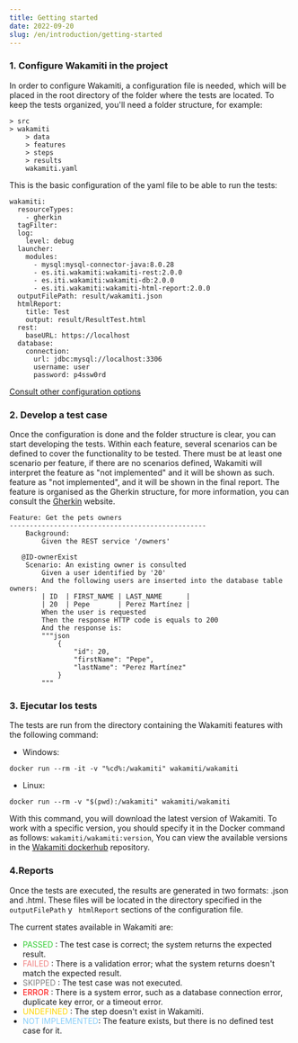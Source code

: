 ```yaml
---
title: Getting started
date: 2022-09-20
slug: /en/introduction/getting-started
---
```


### 1. Configure Wakamiti in the project
In order to configure Wakamiti, a configuration file is needed, which will be placed in the 
root directory of the folder where the tests are located.
To keep the tests organized, you'll need a folder structure, for example:
```
> src
> wakamiti
    > data
    > features
    > steps
    > results
    wakamiti.yaml
```
This is the basic configuration of the yaml file to be able to run the tests:
```
wakamiti:
  resourceTypes:
    - gherkin
  tagFilter:  
  log:
    level: debug
  launcher:
    modules:
      - mysql:mysql-connector-java:8.0.28
      - es.iti.wakamiti:wakamiti-rest:2.0.0
      - es.iti.wakamiti:wakamiti-db:2.0.0
      - es.iti.wakamiti:wakamiti-html-report:2.0.0
  outputFilePath: result/wakamiti.json
  htmlReport:
    title: Test
    output: result/ResultTest.html
  rest:
    baseURL: https://localhost
  database:
    connection:
      url: jdbc:mysql://localhost:3306
      username: user
      password: p4ssw0rd
```
[Consult other configuration options](setup/configuration.en)

### 2. Develop a test case
Once the configuration is done and the folder structure is clear, you can start developing the tests.
Within each feature, several scenarios can be defined to cover the functionality to be tested.
There must be at least one scenario per feature, if there are no scenarios defined, Wakamiti will interpret the feature as "not implemented" and it will be shown as such.
feature as "not implemented", and it will be shown in the final report.
The feature is organised as the Gherkin structure, for more information, you can consult the [Gherkin](https://cucumber.io/docs/gherkin/)
website. 
````
Feature: Get the pets owners
-------------------------------------------------
    Background:
        Given the REST service '/owners'

   @ID-ownerExist
    Scenario: An existing owner is consulted
        Given a user identified by '20'
        And the following users are inserted into the database table owners:
        | ID  | FIRST_NAME | LAST_NAME      |
        | 20  | Pepe       | Perez Martínez |
        When the user is requested
        Then the response HTTP code is equals to 200
        And the response is:
        """json
            {
                "id": 20,
                "firstName": "Pepe",
                "lastName": "Perez Martínez"
            }
        """
````
### 3. Ejecutar los tests
The tests are run from the directory containing the Wakamiti features with the following command:
* Windows:
```Shell
docker run --rm -it -v "%cd%:/wakamiti" wakamiti/wakamiti
```
* Linux:
```Shell
docker run --rm -v "$(pwd):/wakamiti" wakamiti/wakamiti
```
With this command, you will download the latest version of Wakamiti. To work with a specific version, 
you should specify it in the Docker command as follows: ```wakamiti/wakamiti:version```, You can view the available 
versions in the [Wakamiti dockerhub](https://hub.docker.com/r/wakamiti/wakamiti/tags) repository.


### 4.Reports
Once the tests are executed, the results are generated in two formats: .json and .html. These files will be located in the directory 
specified in the  ```outputFilePath``` y ``` htmlReport```  sections of the configuration file.

The current states available in Wakamiti are:

- <span style="color:#32cd32">PASSED</span> : The test case is correct; the system returns the expected result.
- <span style="color:#f08080">FAILED</span> : There is a validation error; what the system returns doesn't match the expected result.
- <span style="color:#808080">SKIPPED</span> : The test case was not executed.
- <span style="color:#ff0000">ERROR</span> : There is a system error, such as a database connection error, duplicate key error, or a timeout error.
- <span style="color:#ffd700">UNDEFINED</span> : The step doesn't exist in Wakamiti.
- <span style="color:#87cefa"> NOT IMPLEMENTED</span>: The feature exists, but there is no defined test case for it.